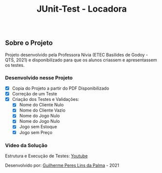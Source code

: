 <h1 align="center">
  JUnit-Test - Locadora
</h1>

<br />
<br />

## Sobre o Projeto
Projeto desenvolvido pela Professora Nivia (ETEC Basilides de Godoy - QTS, 2021) e disponibilizado para que os alunos
criassem e apresentassem os testes.

### Desenvolvido nesse Projeto
- [X] Copia do Projeto a partir do PDF Disponibilizado
- [X] Correção de um Teste
- [X] Criação dos Testes e Validações:
  - [X] Nome do Cliente Nulo
  - [X] Nome do Cliente Vazio
  - [X] Nome do Jogo Nulo
  - [X] Nome do Jogo Nulo
  - [X] Jogo sem Estoque
  - [X] Jogo sem Preço 

### Video da Solução

Estrutura e Execução de Testes: [Youtube](https://www.youtube.com/watch?v=IiIFSHOrfBQ)

Desenvolvido por: [Guilherme Peres Lins da Palma](github.com/guilhermePalma) - 2021
